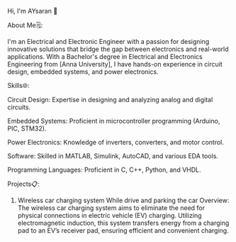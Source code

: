 Hi, I'm AYsaran 👋

About Me🗒️:

I'm an Electrical and Electronic Engineer with a passion for designing innovative solutions that bridge the gap between electronics and real-world applications. With a Bachelor's degree in Electrical and Electronics Engineering from [Anna University], I have hands-on experience in circuit design, embedded systems, and power electronics.

Skills🌐:

Circuit Design: Expertise in designing and analyzing analog and digital circuits.

Embedded Systems: Proficient in microcontroller programming (Arduino, PIC, STM32).

Power Electronics: Knowledge of inverters, converters, and motor control.

Software: Skilled in MATLAB, Simulink, AutoCAD, and various EDA tools.

Programming Languages: Proficient in C, C++, Python, and VHDL.

Projects📋:
 1. Wireless car charging system While drive and parking the car
 Overview: The wireless car charging system aims to eliminate the need for physical connections in electric vehicle (EV) charging. Utilizing electromagnetic induction, this system transfers energy from a charging pad to an EV’s receiver pad, ensuring efficient and convenient charging.